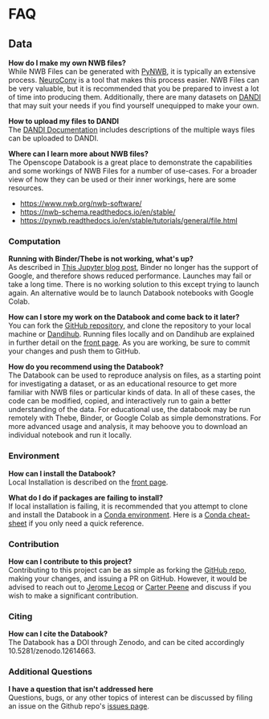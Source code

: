# FAQ

## Data

**How do I make my own NWB files?**\
While NWB Files can be generated with [PyNWB](https://pynwb.readthedocs.io/en/stable/), it is typically an extensive process. [NeuroConv](https://neuroconv.readthedocs.io/en/main/) is a tool that makes this process easier. NWB Files can be very valuable, but it is recommended that you be prepared to invest a lot of time into producing them. Additionally, there are many datasets on [DANDI](https://dandiarchive.org/) that may suit your needs if you find yourself unequipped to make your own.

**How to upload my files to DANDI**\
The [DANDI Documentation](https://docs.dandiarchive.org) includes descriptions of the multiple ways files can be uploaded to DANDI.

**Where can I learn more about NWB files?**\
The Openscope Databook is a great place to demonstrate the capabilities and some workings of NWB Files for a number of use-cases. For a broader view of how they can be used or their inner workings, here are some resources.
- https://www.nwb.org/nwb-software/
- https://nwb-schema.readthedocs.io/en/stable/
- https://pynwb.readthedocs.io/en/stable/tutorials/general/file.html


### Computation

**Running with Binder/Thebe is not working, what's up?**\
As described in [This Jupyter blog post](https://blog.jupyter.org/mybinder-org-reducing-capacity-c93ccfc6413f), Binder no longer has the support of Google, and therefore shows reduced performance. Launches may fail or take a long time. There is no working solution to this except trying to launch again. An alternative would be to launch Databook notebooks with Google Colab.

**How can I store my work on the Databook and come back to it later?**\
You can fork the [GitHub repository](https://github.com/AllenInstitute/openscope_databook), and clone the repository to your local machine or [Dandihub](https://hub.dandiarchive.org). Running files locally and on Dandihub are explained in further detail on the [front page](https://alleninstitute.github.io/openscope_databook/intro.html). As you are working, be sure to commit your changes and push them to GitHub.

**How do you recommend using the Databook?**\
The Databook can be used to reproduce analysis on files, as a starting point for investigating a dataset, or as an educational resource to get more familiar with NWB files or particular kinds of data. In all of these cases, the code can be modified, copied, and interactively run to gain a better understanding of the data. For educational use, the databook may be run remotely with Thebe, Binder, or Google Colab as simple demonstrations. For more advanced usage and analysis, it may behoove you to download an individual notebook and run it locally.


### Environment

**How can I install the Databook?**\
Local Installation is described on the [front page](https://alleninstitute.github.io/openscope_databook/intro.html#locally).

**What do I do if packages are failing to install?**\
If local installation is failing, it is recommended that you attempt to clone and install the Databook in a [Conda environment](https://conda.io/projects/conda/en/latest/user-guide/tasks/manage-environments.html). Here is a [Conda cheat-sheet](https://docs.conda.io/projects/conda/en/4.6.0/_downloads/52a95608c49671267e40c689e0bc00ca/conda-cheatsheet.pdf) if you only need a quick reference.


### Contribution

**How can I contribute to this project?**\
Contributing to this project can be as simple as forking the [GitHub repo](https://github.com/AllenInstitute/openscope_databook), making your changes, and issuing a PR on GitHub. However, it would be advised to reach out to [Jerome Lecoq](https://github.com/jeromelecoq) or [Carter Peene](https://github.com/rcpeene) and discuss if you wish to make a significant contribution.

### Citing

**How can I cite the Databook?**\
The Databook has a DOI through Zenodo, and can be cited accordingly 10.5281/zenodo.12614663.


### Additional Questions

**I have a question that isn't addressed here**\
Questions, bugs, or any other topics of interest can be discussed by filing an issue on the Github repo's [issues page](https://github.com/AllenInstitute/openscope_databook/issues).

